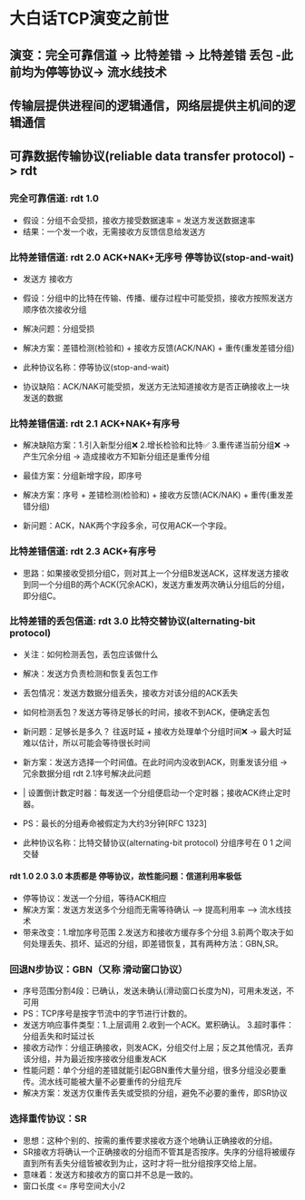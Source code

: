 # 大白话TCP演变之前世

## 演变：完全可靠信道 -> 比特差错 -> 比特差错 丢包 -此前均为停等协议-> 流水线技术

## 传输层提供进程间的逻辑通信，网络层提供主机间的逻辑通信

## 可靠数据传输协议(reliable data transfer protocol) -> rdt

### 完全可靠信道: rdt 1.0

- 假设：分组不会受损，接收方接受数据速率 = 发送方发送数据速率
- 结果：一个发一个收，无需接收方反馈信息给发送方

### 比特差错信道: rdt 2.0 ACK+NAK+无序号 停等协议(stop-and-wait)

- 发送方                    接收方
- 假设：分组中的比特在传输、传播、缓存过程中可能受损，接收方按照发送方顺序依次接收分组
- 解决问题：分组受损
- 解决方案：差错检测(检验和) + 接收方反馈(ACK/NAK) + 重传(重发差错分组)

- 此种协议名称：停等协议(stop-and-wait)
- 协议缺陷：ACK/NAK可能受损，发送方无法知道接收方是否正确接收上一块发送的数据

### 比特差错信道: rdt 2.1 ACK+NAK+有序号

- 解决缺陷方案：1.引入新型分组❌ 2.增长检验和比特✅ 3.重传递当前分组❌ -> 产生冗余分组 -> 造成接收方不知新分组还是重传分组

- 最佳方案：分组新增字段，即序号
- 解决方案：序号 + 差错检测(检验和) + 接收方反馈(ACK/NAK) + 重传(重发差错分组)
- 新问题：ACK，NAK两个字段多余，可仅用ACK一个字段。

### 比特差错信道: rdt 2.3 ACK+有序号

- 思路：如果接收受损分组C，则对其上一个分组B发送ACK，这样发送方接收到同一个分组B的两个ACK(冗余ACK)，发送方重发两次确认分组后的分组，即分组C。

### 比特差错的丢包信道: rdt 3.0  比特交替协议(alternating-bit protocol)

- 关注：如何检测丢包，丢包应该做什么
  
- 解决：发送方负责检测和恢复丢包工作
- 丢包情况：发送方数据分组丢失，接收方对该分组的ACK丢失
- 如何检测丢包？发送方等待足够长的时间，接收不到ACK，便确定丢包
- 新问题：足够长是多久？ 往返时延 + 接收方处理单个分组时间❌ -> 最大时延难以估计，所以可能会等待很长时间
- 新方案：发送方选择一个时间值。在此时间内没收到ACK，则重发该分组  -> 冗余数据分组 rdt 2.1序号解决此问题
- |      设置倒计数定时器：每发送一个分组便启动一个定时器；接收ACK终止定时器。
- PS：最长的分组寿命被假定为大约3分钟[RFC 1323]
- 此种协议名称：比特交替协议(alternating-bit protocol)  分组序号在 0 1 之间交替

#### rdt 1.0 2.0 3.0 本质都是 停等协议，故性能问题：信道利用率极低

- 停等协议：发送一个分组，等待ACK相应
- 解决方案：发送方发送多个分组而无需等待确认 --> 提高利用率  --> 流水线技术
- 带来改变：1.增加序号范围  2.发送方和接收方缓存多个分组  3.前两个取决于如何处理丢失、损坏、延迟的分组，即差错恢复，其有两种方法：GBN,SR。

### 回退N步协议：GBN（又称 滑动窗口协议）

- 序号范围分割4段：已确认，发送未确认(滑动窗口长度为N)，可用未发送，不可用
- PS：TCP序号是按字节流中的字节进行计数的。
- 发送方响应事件类型：1.上层调用 2.收到一个ACK。累积确认。 3.超时事件：分组丢失和时延过长
- 接收方动作：分组正确接收，则发ACK，分组交付上层；反之其他情况，丢弃该分组，并为最近按序接收分组重发ACK
- 性能问题：单个分组的差错就能引起GBN重传大量分组，很多分组没必要重传。流水线可能被大量不必要重传的分组充斥
- 解决方案：发送方仅重传丢失或受损的分组，避免不必要的重传，即SR协议

### 选择重传协议：SR

- 思想：这种个别的、按需的重传要求接收方逐个地确认正确接收的分组。
- SR接收方将确认一个正确接收的分组而不管其是否按序。失序的分组将被缓存直到所有丢失分组皆被收到为止，这时才将一批分组按序交给上层。
- 意味着：发送方和接收方的窗口并不总是一致的。
- 窗口长度 <= 序号空间大小/2
